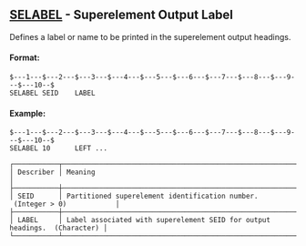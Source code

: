 ## [SELABEL](https://help.hexagonmi.com/bundle/MSC_Nastran_2022.4/page/Nastran_Combined_Book/qrg/bulkqrs/TOC.SELABEL.xhtml) - Superelement Output Label

Defines a label or name to be printed in the superelement output headings.

#### Format:

```nastran
$---1---$---2---$---3---$---4---$---5---$---6---$---7---$---8---$---9---$---10--$
SELABEL SEID    LABEL           
```
#### Example:

```nastran
$---1---$---2---$---3---$---4---$---5---$---6---$---7---$---8---$---9---$---10--$
SELABEL 10      LEFT ...        
```
```text
┌───────────┬───────────────────────────────────────────────────────────────────────────┐
│ Describer │ Meaning                                                                   │
├───────────┼───────────────────────────────────────────────────────────────────────────┤
│ SEID      │ Partitioned superelement identification number.  (Integer > 0)            │
├───────────┼───────────────────────────────────────────────────────────────────────────┤
│ LABEL     │ Label associated with superelement SEID for output headings.  (Character) │
└───────────┴───────────────────────────────────────────────────────────────────────────┘
```
